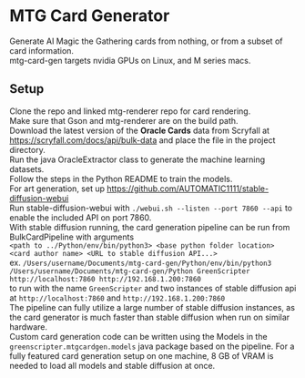 # MTG Card Generator
Generate AI Magic the Gathering cards from nothing, or from a subset of card information.  
mtg-card-gen targets nvidia GPUs on Linux, and M series macs.
## Setup
Clone the repo and linked mtg-renderer repo for card rendering.  
Make sure that Gson and mtg-renderer are on the build path.  
Download the latest version of the **Oracle Cards** data from Scryfall at https://scryfall.com/docs/api/bulk-data and place the file in the project directory.  
Run the java OracleExtractor class to generate the machine learning datasets.  
Follow the steps in the Python README to train the models.  
For art generation, set up https://github.com/AUTOMATIC1111/stable-diffusion-webui  
Run stable-diffusion-webui with `./webui.sh --listen --port 7860 --api` to enable the included API on port 7860.  
With stable diffusion running, the card generation pipeline can be run from BulkCardPipeline with arguments  
`<path to ../Python/env/bin/python3> <base python folder location> <card author name> <URL to stable diffusion API...>`  
ex.
`/Users/username/Documents/mtg-card-gen/Python/env/bin/python3 /Users/username/Documents/mtg-card-gen/Python GreenScripter http://localhost:7860 http://192.168.1.200:7860`  
to run with the name `GreenScripter` and two instances of stable diffusion api at `http://localhost:7860` and `http://192.168.1.200:7860`  
The pipeline can fully utilize a large number of stable diffusion instances, as the card generator is much faster than stable diffusion when run on similar hardware.  
Custom card generation code can be written using the Models in the `greenscripter.mtgcardgen.models` java package based on the pipeline. For a fully featured card generation setup on one machine, 8 GB of VRAM is needed to load all models and stable diffusion at once.  
